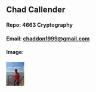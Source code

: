 ## Chad Callender
#### Repo: 4663 Cryptography
#### Email: chaddon1999@gmail.com
#### Image:
<img src="IMG-20200623-WA0009.jpg" width="48">
